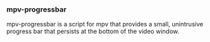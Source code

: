 ### mpv-progressbar

mpv-progressbar is a script for mpv that provides a small, unintrusive
progress bar that persists at the bottom of the video window.
